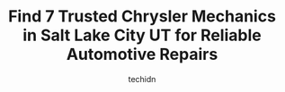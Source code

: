 ---
layout: ampstory
image: https://images.unsplash.com/photo-1508974576580-36a2f92ad3bc?ixlib=rb-4.0.3&ixid=MnwxMjA3fDB8MHxwaG90by1wYWdlfHx8fGVufDB8fHx8&auto=format&fit=crop&w=640&h=853&q=80
author: techidn
featured: false
description: For top-quality automotive repairs and maintenance, visit the 7 best Chrysler Mechanic in Salt Lake City UT, USA. Their reputation for excellence and their dedication to customer satisfactio
title: Find 7 Trusted Chrysler Mechanics in Salt Lake City UT for Reliable Automotive Repairs
cover:
   title: Find 7 Trusted Chrysler Mechanics in Salt Lake City UT for Reliable Automotive Repairs
   subtitle: Rickpate
   background: https://images.unsplash.com/photo-1508974576580-36a2f92ad3bc?ixlib=rb-4.0.3&ixid=MnwxMjA3fDB8MHxwaG90by1wYWdlfHx8fGVufDB8fHx8&auto=format&fit=crop&w=640&h=853&q=80

pages: 
 - layout: thirds
   top: <h1>#1 Little Garage</h1>
   bottom: "<p>My daughters 1990 Ford Ranger had not run for two years.  It had multiple issues and we thought it might have major internal engine problems.  We towed the truck to Li</p>"
   background: https://www.knot35.com/toplist/wp-content/uploads/2023/06/best-chrysler-mechanic-1-in-salt-lake-city-ut-1685837551.jpeg
   backgroundblur: true
 - layout: thirds
   top: <h1>#2 Jerry Lambert Automotive</h1>
   bottom: "<p>398 E 3300 S, Salt Lake City, UT 84115, United States</p>"
   background: https://www.knot35.com/toplist/wp-content/uploads/2023/06/best-chrysler-mechanic-2-in-salt-lake-city-ut-1685837552.jpeg
   cta:
      link: https://www.knot35.com/toplist/find-7-trusted-chrysler-mechanics-in-salt-lake-city-ut-for-reliable-automotive-repairs/
      text: Find 7 Trusted Chrysler Mechanics in Salt Lake City UT for Reliable Automotive Repairs
 - layout: thirds
   top: <h1>#3 Mike Palmer Automotive</h1>
   bottom: "<p>39 W 900 S, Salt Lake City, UT 84101, United States</p>"
   background: https://www.knot35.com/toplist/wp-content/uploads/2023/06/best-chrysler-mechanic-3-in-salt-lake-city-ut-1685837552.jpeg
   cta:
      link: https://www.knot35.com/toplist/find-7-trusted-chrysler-mechanics-in-salt-lake-city-ut-for-reliable-automotive-repairs/
      text: Find 7 Trusted Chrysler Mechanics in Salt Lake City UT for Reliable Automotive Repairs
 - layout: thirds
   top: <h1>#4 Slaughs Car Care</h1>
   bottom: "<p>807 E 200 S, Salt Lake City, UT 84102, United States</p>"
   background: https://images.unsplash.com/photo-1531169509526-f8f1fdaa4a67?ixlib=rb-4.0.3&ixid=MnwxMjA3fDB8MHxwaG90by1wYWdlfHx8fGVufDB8fHx8&auto=format&fit=crop&w=640&h=853&q=80
   cta:
      link: https://www.knot35.com/toplist/find-7-trusted-chrysler-mechanics-in-salt-lake-city-ut-for-reliable-automotive-repairs/
      text: Find 7 Trusted Chrysler Mechanics in Salt Lake City UT for Reliable Automotive Repairs
 - layout: thirds
   top: <h1>#5 Clarks Auto</h1>
   bottom: "<p>506 E 1700 S, Salt Lake City, UT 84105, United States</p>"
   background: https://images.unsplash.com/photo-1533735380053-eb8d0759b24a?ixlib=rb-4.0.3&ixid=MnwxMjA3fDB8MHxwaG90by1wYWdlfHx8fGVufDB8fHx8&auto=format&fit=crop&w=640&h=853&q=80
   cta:
      link: https://www.knot35.com/toplist/find-7-trusted-chrysler-mechanics-in-salt-lake-city-ut-for-reliable-automotive-repairs/
      text: Find 7 Trusted Chrysler Mechanics in Salt Lake City UT for Reliable Automotive Repairs
 - layout: thirds
   top: <h1>#6 Harrisons Mobile Auto Repair</h1>
   bottom: "<p>136 W Malvern Ave, Salt Lake City, UT 84115, United States</p>"
   background: https://images.unsplash.com/photo-1591393223703-56fe1347ac62?ixlib=rb-4.0.3&ixid=MnwxMjA3fDB8MHxwaG90by1wYWdlfHx8fGVufDB8fHx8&auto=format&fit=crop&w=640&h=853&q=80
   cta:
      link: https://www.knot35.com/toplist/find-7-trusted-chrysler-mechanics-in-salt-lake-city-ut-for-reliable-automotive-repairs/
      text: Find 7 Trusted Chrysler Mechanics in Salt Lake City UT for Reliable Automotive Repairs
 - layout: thirds
   top: <h1>#7 Automotive Solutions</h1>
   bottom: "<p>1321 Earl Dr A, Salt Lake City, UT 84104, United States</p>"
   background: https://images.unsplash.com/photo-1557672172-298e090bd0f1?ixlib=rb-4.0.3&ixid=MnwxMjA3fDB8MHxwaG90by1wYWdlfHx8fGVufDB8fHx8&auto=format&fit=crop&w=640&h=853&q=80
   cta:
      link: https://www.knot35.com/toplist/find-7-trusted-chrysler-mechanics-in-salt-lake-city-ut-for-reliable-automotive-repairs/
      text: Find 7 Trusted Chrysler Mechanics in Salt Lake City UT for Reliable Automotive Repairs
 - layout: thirds
   middle: Continue reading...
   background: https://images.unsplash.com/photo-1632260260864-caf7fde5ec36?ixlib=rb-4.0.3&ixid=MnwxMjA3fDB8MHxwaG90by1wYWdlfHx8fGVufDB8fHx8&auto=format&fit=crop&w=640&h=853&q=80
   cta:
      link: https://www.knot35.com/toplist/find-7-trusted-chrysler-mechanics-in-salt-lake-city-ut-for-reliable-automotive-repairs/
      text: Find 7 Trusted Chrysler Mechanics in Salt Lake City UT for Reliable Automotive Repairs
      
---